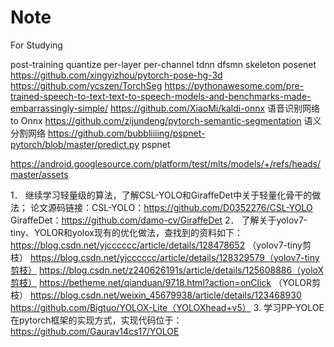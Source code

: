 # Note
For Studying

post-training quantize
per-layer per-channel
tdnn dfsmn skeleton posenet 
https://github.com/xingyizhou/pytorch-pose-hg-3d
https://github.com/ycszen/TorchSeg
https://pythonawesome.com/pre-trained-speech-to-text-text-to-speech-models-and-benchmarks-made-embarrassingly-simple/
https://github.com/XiaoMi/kaldi-onnx 语音识别网络to Onnx
https://github.com/zijundeng/pytorch-semantic-segmentation 语义分割网络
https://github.com/bubbliiiing/pspnet-pytorch/blob/master/predict.py pspnet


https://android.googlesource.com/platform/test/mlts/models/+/refs/heads/master/assets


	
1．	继续学习轻量级的算法，了解CSL-YOLO和GiraffeDet中关于轻量化骨干的做法；
论文源码链接：CSL-YOLO：https://github.com/D0352276/CSL-YOLO
                         GiraffeDet：https://github.com/damo-cv/GiraffeDet
2．	了解关于yolov7-tiny、YOLOR和yolox现有的优化做法，查找到的资料如下：
https://blog.csdn.net/yjcccccc/article/details/128478652 （yolov7-tiny剪枝）
https://blog.csdn.net/yjcccccc/article/details/128329579（yolov7-tiny剪枝）
https://blog.csdn.net/z240626191s/article/details/125608886（yoloX剪枝）
https://betheme.net/qianduan/9718.html?action=onClick （YOLOR剪枝）
https://blog.csdn.net/weixin_45679938/article/details/123468930 
https://github.com/Bigtuo/YOLOX-Lite（YOLOXhead+v5）
3.       学习PP-YOLOE在pytorch框架的实现方式，实现代码位于：
https://github.com/Gaurav14cs17/YOLOE

